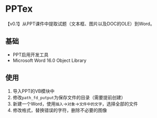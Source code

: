 # PPTex
【v0.1】从PPT课件中提取试题（文本框、图片以及DOC的OLE）到Word。

## 基础
- PPT启用开发工具
- Microsoft Word 16.0 Object Library

## 使用
1. 导入PPT的VB模块中
2. 修改`path_fd_putput`为保存文件的目录（需要提前创建）
3. 新建一个Word，使用`插入`->`对象`->`文件中的文字`，选择全部的文件
4. 修改格式，替换错误的字符，删除不必要的图像
